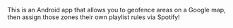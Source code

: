 This is an Android app that allows you to geofence areas on a Google map, then assign those zones their own playlist rules via Spotify!
